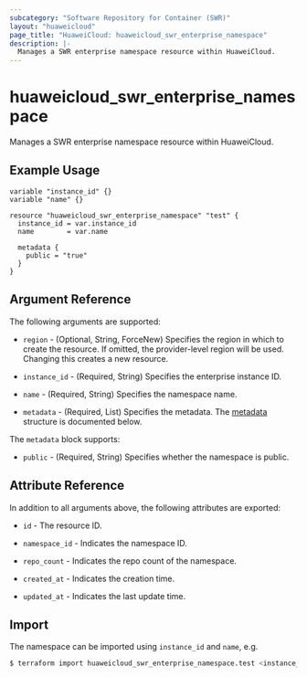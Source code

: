 ```yaml
---
subcategory: "Software Repository for Container (SWR)"
layout: "huaweicloud"
page_title: "HuaweiCloud: huaweicloud_swr_enterprise_namespace"
description: |-
  Manages a SWR enterprise namespace resource within HuaweiCloud.
---
```


# huaweicloud_swr_enterprise_namespace

Manages a SWR enterprise namespace resource within HuaweiCloud.

## Example Usage

```hcl
variable "instance_id" {}
variable "name" {}

resource "huaweicloud_swr_enterprise_namespace" "test" {
  instance_id = var.instance_id
  name        = var.name

  metadata {
    public = "true"
  }
}
```

## Argument Reference

The following arguments are supported:

* `region` - (Optional, String, ForceNew) Specifies the region in which to create the resource.
  If omitted, the provider-level region will be used.
  Changing this creates a new resource.

* `instance_id` - (Required, String) Specifies the enterprise instance ID.

* `name` - (Required, String) Specifies the namespace name.

* `metadata` - (Required, List) Specifies the metadata.
  The [metadata](#block--metadata) structure is documented below.

<a name="block--metadata"></a>
The `metadata` block supports:

* `public` - (Required, String) Specifies whether the namespace is public.

## Attribute Reference

In addition to all arguments above, the following attributes are exported:

* `id` - The resource ID.

* `namespace_id` - Indicates the namespace ID.

* `repo_count` - Indicates the repo count of the namespace.

* `created_at` - Indicates the creation time.

* `updated_at` - Indicates the last update time.

## Import

The namespace can be imported using `instance_id` and `name`, e.g.

```bash
$ terraform import huaweicloud_swr_enterprise_namespace.test <instance_id>/<name>
```
